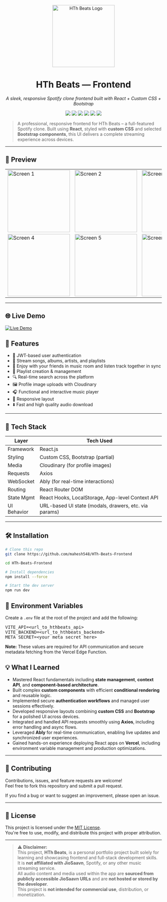 <p align="center">
  <img src="https://res.cloudinary.com/dzjflzbxz/image/upload/v1748345555/logo_s03jy9.png" alt="HTh Beats Logo" width="200"/>
</p>

<h1 align="center">HTh Beats — Frontend</h1>
<p align="center"><i>A sleek, responsive Spotify clone frontend built with React + Custom CSS + Bootstrap</i></p>

<p align="center">
  <a href="https://hthbeats.vercel.app"><img src="https://img.shields.io/badge/Live Demo-Click Here-blue?style=for-the-badge&logo=vercel" /></a>
  <img src="https://img.shields.io/badge/Frontend-React-blue?style=for-the-badge&logo=react" />
  <img src="https://img.shields.io/badge/Custom_CSS-%23f7f7f7?style=for-the-badge&logo=css3&logoColor=blue" />
  <img src="https://img.shields.io/badge/Partial-Bootstrap-7952B3?style=for-the-badge&logo=bootstrap" />
  <img src="https://img.shields.io/badge/Status-Completed-brightgreen?style=for-the-badge" />
  <img src="https://img.shields.io/badge/License-MIT-yellow?style=for-the-badge" />
</p>

> A professional, responsive frontend for HTh Beats – a full-featured Spotify clone. Built using **React**, styled with **custom CSS** and selected **Bootstrap components**, this UI delivers a complete streaming experience across devices.

---

## 📱 Preview

<table>
  <tr>
    <td><img src="https://res.cloudinary.com/dzjflzbxz/image/upload/v1749318396/screenshot1_qnop7b.png" alt="Screen 1" width="200"/></td>
    <td><img src="https://res.cloudinary.com/dzjflzbxz/image/upload/v1749318394/screenshot2_xussnc.png" alt="Screen 2" width="200"/></td>
    <td><img src="https://res.cloudinary.com/dzjflzbxz/image/upload/v1749318418/screenshot3_b8uora.png" alt="Screen 3" width="200"/></td>
  </tr>
  <tr>
    <td><img src="https://res.cloudinary.com/dzjflzbxz/image/upload/v1749318428/screenshot4_gggycg.png" alt="Screen 4" width="200"/></td>
    <td><img src="https://res.cloudinary.com/dzjflzbxz/image/upload/v1749318398/screenshot5_z72cyt.png" alt="Screen 5" width="200"/></td>
    <td><img src="https://res.cloudinary.com/dzjflzbxz/image/upload/v1749318409/screenshot6_bduje6.png" alt="Screen 6" width="200"/></td>
  </tr>
</table>

---

## 🌐 Live Demo

[![Live Demo](https://img.shields.io/badge/LIVE%20DEMO-Click%20Here-blue?style=for-the-badge)](https://hthbeats.vercel.app)

## 🚀 Features

- 🔐 JWT-based user authentication
- 🎵 Stream songs, albums, artists, and playlists
- 👥 Enjoy with your friends in music room and listen track together in sync
- 💾 Playlist creation & management
- 🔍 Real-time search across the platform
- 🖼 Profile image uploads with Cloudinary
- 🎧 Functional and interactive music player
- 📱 Responsive layout
- ⬇️ Fast and high quality audio download

---

## 🧠 Tech Stack

| Layer       | Tech Used                                             |
| ----------- | ----------------------------------------------------- |
| Framework   | React.js                                              |
| Styling     | Custom CSS, Bootstrap (partial)                       |
| Media       | Cloudinary (for profile images)                       |
| Requests    | Axios                                                 |
| WebSocket   | Ably (for real-time interactions)                     |
| Routing     | React Router DOM                                      |
| State Mgmt  | React Hooks, LocalStorage, App-level Context API      |
| UI Behavior | URL-based UI state (modals, drawers, etc. via params) |

---

## 🛠️ Installation

```bash
# Clone this repo
git clone https://github.com/mahesh548/HTh-Beats-Frontend

cd HTh-Beats-Frontend

# Install dependencies
npm install --force

# Start the dev server
npm run dev
```

<h2>🔐 Environment Variables</h2>

<p>Create a <code>.env</code> file at the root of the project and add the following:</p>

<pre>
VITE_API=&lt;url_to_hthbeats_api&gt;
VITE_BACKEND=&lt;url_to_hthbeats_backend&gt;
META_SECRET=&lt;your_meta_secret_here&gt;
</pre>

<p><b>Note:</b> These values are required for API communication and secure metadata fetching from the Vercel Edge Function.</p>

## 💡 What I Learned

- Mastered React fundamentals including **state management**, **context API**, and **component-based architecture**.
- Built complex **custom components** with efficient **conditional rendering** and reusable logic.
- Implemented secure **authentication workflows** and managed user sessions effectively.
- Developed responsive layouts combining **custom CSS** and **Bootstrap** for a polished UI across devices.
- Integrated and handled API requests smoothly using **Axios**, including error handling and async flows.
- Leveraged **Ably** for real-time communication, enabling live updates and synchronized user experiences.
- Gained hands-on experience deploying React apps on **Vercel**, including environment variable management and production optimizations.

---

## 🤝 Contributing

Contributions, issues, and feature requests are welcome!  
Feel free to fork this repository and submit a pull request.

If you find a bug or want to suggest an improvement, please open an issue.

---

## 📝 License

This project is licensed under the [MIT License](LICENSE).  
You're free to use, modify, and distribute this project with proper attribution.

---

> ⚠️ **Disclaimer:**  
> This project, **HTh Beats**, is a personal portfolio project built solely for learning and showcasing frontend and full-stack development skills.  
> It is **not affiliated with JioSaavn**, Spotify, or any other music streaming service.  
> All audio content and media used within the app are **sourced from publicly accessible JioSaavn URLs** and are **not hosted or stored by the developer**.  
> This project is **not intended for commercial use**, distribution, or monetization.
